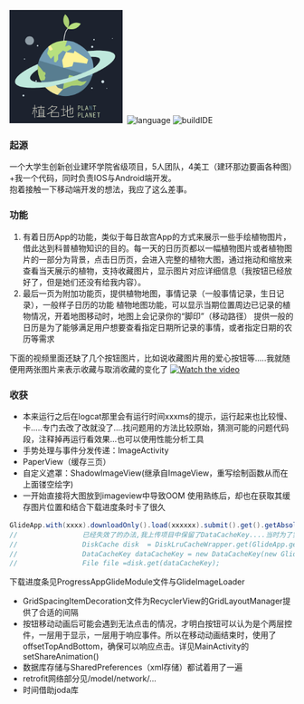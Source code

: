 <img src="https://github.com/ExplosiveBattery/zhimingdi-android/blob/master/README/%E6%A4%8D%E5%90%8D%E5%9C%B0.jpg?raw=true" width="200">  ![language](https://img.shields.io/badge/language-java-blue.svg?longCache=true&language=java) ![buildIDE](https://img.shields.io/badge/build-android--studio3-green.svg?longCache=true&build=android-studio3)


### 起源
一个大学生创新创业建环学院省级项目，5人团队，4美工（建环那边要画各种图）+我一个代码，同时负责IOS与Android端开发。  
抱着接触一下移动端开发的想法，我应了这么差事。
### 功能
1. 有着日历App的功能，类似于每日故宫App的方式来展示一些手绘植物图片，借此达到科普植物知识的目的。每一天的日历页都以一幅植物图片或者植物图片的一部分为背景，点击日历页，会进入完整的植物大图，通过拖动和缩放来查看当天展示的植物，支持收藏图片，显示图片对应详细信息（我按钮已经放好了，但是她们还没有给我内容）。
2. 最后一页为附加功能页，提供植物地图，事情记录（一般事情记录，生日记录），一般样子日历的功能
植物地图功能，可以显示当期位置周边已记录的植物情况，开着地图移动时，地图上会记录你的“脚印”（移动路径）
提供一般的日历是为了能够满足用户想要查看指定日期所记录的事情，或者指定日期的农历等需求  

下面的视频里面还缺了几个按钮图片，比如说收藏图片用的爱心按钮等.....我就随便用两张图片来表示收藏与取消收藏的变化了
[![Watch the video](https://raw.github.com/GabLeRoux/WebMole/master/ressources/WebMole_Youtube_Video.png)](https://youtu.be/NgTxy20sC5I)

### 收获
- 本来运行之后在logcat那里会有运行时间xxxms的提示，运行起来也比较慢、卡.....专门去改了改就没了....找问题用的方法比较原始，猜测可能的问题代码段，注释掉再运行看效果...也可以使用性能分析工具
- 手势处理与事件分发传递：ImageActivity
- PaperView（缓存三页）
- 自定义遮罩：ShadowImageView(继承自ImageView，重写绘制函数从而在上面镂空绘字)
- 一开始直接将大图放到imageview中导致OOM
使用熟练后，却也在获取其缓存图片位置和结合下载进度条时卡了很久
```Java
GlideApp.with(xxxx).downloadOnly().load(xxxxxx).submit().get().getAbsolutePath();
//                已经失效了的办法,我上传项目中保留了DataCacheKey....当时为了实现这个功能还去看了源码，不过现在忘得差不对了
//                DiskCache disk  = DiskLruCacheWrapper.get(GlideApp.getPhotoCacheDir(MultiImageActivity.this), 250 * 1024 * 1024);
//                DataCacheKey dataCacheKey = new DataCacheKey(new GlideUrl(url), EmptySignature.obtain());
//                File file =disk.get(dataCacheKey);
```
下载进度条见ProgressAppGlideModule文件与GlideImageLoader
- GridSpacingItemDecoration文件为RecyclerView的GridLayoutManager提供了合适的间隔
- 按钮移动动画后可能会遇到无法点击的情况，才明白按钮可以认为是个两层控件，一层用于显示，一层用于响应事件。所以在移动动画结束时，使用了offsetTopAndBottom，确保可以响应点击。详见MainActivity的setShareAnimation()
- 数据库存储与SharedPreferences（xml存储）都试着用了一遍
- retrofit网络部分见/model/network/...
- 时间借助joda库
